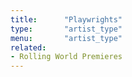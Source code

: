 ```yaml
---
title:      "Playwrights"
type:       "artist_type"
menu:       "artist_type"
related:
- Rolling World Premieres
---
```


